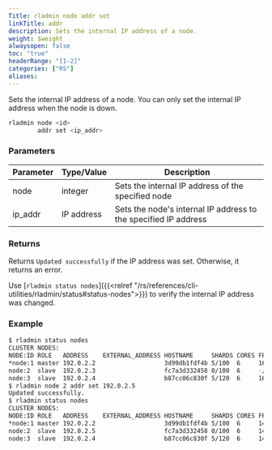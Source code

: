 ```yaml
---
Title: rladmin node addr set
linkTitle: addr
description: Sets the internal IP address of a node.
weight: $weight
alwaysopen: false
toc: "true"
headerRange: "[1-2]"
categories: ["RS"]
aliases:
---
```


Sets the internal IP address of a node. You can only set the internal IP address when the node is down.

```sh
rladmin node <id>
        addr set <ip_addr>
```

### Parameters

| Parameter | Type/Value                     | Description                                                                                   |
|-----------|--------------------------------|-----------------------------------------------------------------------------------------------|
| node      | integer                        | Sets the internal IP address of the specified node                                                |
| ip_addr   | IP address                     | Sets the node's internal IP address to the specified IP address                                      |

### Returns

Returns `Updated successfully` if the IP address was set. Otherwise, it returns an error.

Use [`rladmin status nodes`]({{<relref "/rs/references/cli-utilities/rladmin/status#status-nodes">}}) to verify the internal IP address was changed.

### Example

```sh
$ rladmin status nodes
CLUSTER NODES:
NODE:ID ROLE   ADDRESS    EXTERNAL_ADDRESS HOSTNAME     SHARDS CORES FREE_RAM        PROVISIONAL_RAM VERSION   STATUS
*node:1 master 192.0.2.2                   3d99db1fdf4b 5/100  6     16.06GB/19.54GB 12.46GB/16.02GB 6.2.12-37 OK
node:2  slave  192.0.2.3                   fc7a3d332458 0/100  6     -/19.54GB       -/16.02GB       6.2.12-37 DOWN, last seen 33s ago
node:3  slave  192.0.2.4                   b87cc06c830f 5/120  6     16.06GB/19.54GB 12.46GB/16.02GB 6.2.12-37 OK
$ rladmin node 2 addr set 192.0.2.5
Updated successfully.
$ rladmin status nodes
CLUSTER NODES:
NODE:ID ROLE   ADDRESS    EXTERNAL_ADDRESS HOSTNAME     SHARDS CORES FREE_RAM        PROVISIONAL_RAM VERSION   STATUS
*node:1 master 192.0.2.2                   3d99db1fdf4b 5/100  6     14.78GB/19.54GB 11.18GB/16.02GB 6.2.12-37 OK
node:2  slave  192.0.2.5                   fc7a3d332458 0/100  6     14.78GB/19.54GB 11.26GB/16.02GB 6.2.12-37 OK
node:3  slave  192.0.2.4                   b87cc06c830f 5/120  6     14.78GB/19.54GB 11.18GB/16.02GB 6.2.12-37 OK
```
